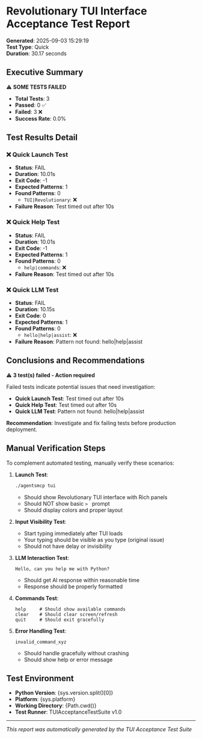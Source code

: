 # Revolutionary TUI Interface Acceptance Test Report

**Generated**: 2025-09-03 15:29:19  
**Test Type**: Quick  
**Duration**: 30.17 seconds

## Executive Summary

⚠️ **SOME TESTS FAILED**

- **Total Tests**: 3
- **Passed**: 0 ✅
- **Failed**: 3 ❌
- **Success Rate**: 0.0%

## Test Results Detail

### ❌ Quick Launch Test

- **Status**: FAIL
- **Duration**: 10.01s
- **Exit Code**: -1
- **Expected Patterns**: 1
- **Found Patterns**: 0
  - `TUI|Revolutionary`: ❌
- **Failure Reason**: Test timed out after 10s

### ❌ Quick Help Test

- **Status**: FAIL
- **Duration**: 10.01s
- **Exit Code**: -1
- **Expected Patterns**: 1
- **Found Patterns**: 0
  - `help|commands`: ❌
- **Failure Reason**: Test timed out after 10s

### ❌ Quick LLM Test

- **Status**: FAIL
- **Duration**: 10.15s
- **Exit Code**: 0
- **Expected Patterns**: 1
- **Found Patterns**: 0
  - `hello|help|assist`: ❌
- **Failure Reason**: Pattern not found: hello|help|assist

## Conclusions and Recommendations

⚠️ **3 test(s) failed - Action required**

Failed tests indicate potential issues that need investigation:

- **Quick Launch Test**: Test timed out after 10s
- **Quick Help Test**: Test timed out after 10s
- **Quick LLM Test**: Pattern not found: hello|help|assist

**Recommendation**: Investigate and fix failing tests before production deployment.

## Manual Verification Steps

To complement automated testing, manually verify these scenarios:

1. **Launch Test**:
   ```bash
   ./agentsmcp tui
   ```
   - Should show Revolutionary TUI interface with Rich panels
   - Should NOT show basic `> ` prompt
   - Should display colors and proper layout

2. **Input Visibility Test**:
   - Start typing immediately after TUI loads
   - Your typing should be visible as you type (original issue)
   - Should not have delay or invisibility

3. **LLM Interaction Test**:
   ```
   Hello, can you help me with Python?
   ```
   - Should get AI response within reasonable time
   - Response should be properly formatted

4. **Commands Test**:
   ```
   help     # Should show available commands
   clear    # Should clear screen/refresh
   quit     # Should exit gracefully
   ```

5. **Error Handling Test**:
   ```
   invalid_command_xyz
   ```
   - Should handle gracefully without crashing
   - Should show help or error message

## Test Environment

- **Python Version**: {sys.version.split()[0]}
- **Platform**: {sys.platform}
- **Working Directory**: {Path.cwd()}
- **Test Runner**: TUIAcceptanceTestSuite v1.0

---

*This report was automatically generated by the TUI Acceptance Test Suite*

